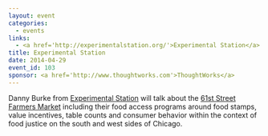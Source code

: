 ```yaml
---
layout: event
categories: 
  - events
links:
  - <a href='http://experimentalstation.org/'>Experimental Station</a>
title: Experimental Station
date: 2014-04-29
event_id: 103
sponsor: <a href='http://www.thoughtworks.com'>ThoughtWorks</a>
---
```


<p>Danny Burke from <a href='http://experimentalstation.org/'>Experimental Station</a> will talk about the <a href='http://experimentalstation.org/farmers-market'>61st Street Farmers Market</a> including their food access programs around food stamps, value incentives, table counts and consumer behavior within the context of food justice on the south and west sides of Chicago.</p>
